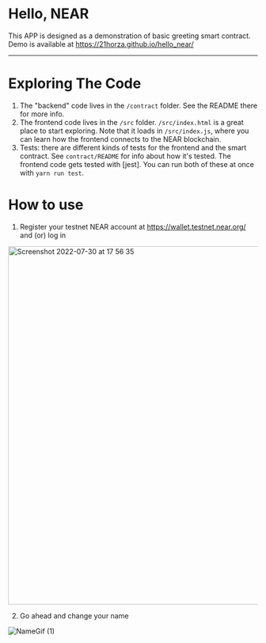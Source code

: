 Hello, NEAR
==================

This APP is designed as a demonstration of basic greeting smart contract.
Demo is available at https://21horza.github.io/hello_near/

----

Exploring The Code
==================

1. The "backend" code lives in the `/contract` folder. See the README there for
   more info.
2. The frontend code lives in the `/src` folder. `/src/index.html` is a great
   place to start exploring. Note that it loads in `/src/index.js`, where you
   can learn how the frontend connects to the NEAR blockchain.
3. Tests: there are different kinds of tests for the frontend and the smart
   contract. See `contract/README` for info about how it's tested. The frontend
   code gets tested with [jest]. You can run both of these at once with `yarn
   run test`.

How to use
==================

1. Register your testnet NEAR account at https://wallet.testnet.near.org/ and (or) log in
<img width="724" alt="Screenshot 2022-07-30 at 17 56 35" src="https://user-images.githubusercontent.com/81642088/181905302-947cec64-80c9-457b-ad56-39feff001ef9.png">

2. Go ahead and change your name

![NameGif (1)](https://user-images.githubusercontent.com/81642088/181909807-f3548b86-56c3-4820-ac4b-c46bf3be3de6.gif)
